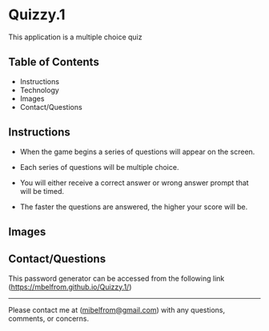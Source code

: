 # Quizzy.1

This application is a multiple choice quiz

## Table of Contents
* Instructions
* Technology
* Images
* Contact/Questions

## Instructions

* When the game begins a series of questions will appear on the screen.  

* Each series of questions will be multiple choice. 

* You will either receive a correct answer or wrong answer prompt that will be timed.

* The faster the questions are answered, the higher your score will be. 

## Images

## Contact/Questions

This password generator can be accessed from the following link (https://mbelfrom.github.io/Quizzy.1/)

---

Please contact me at (mibelfrom@gmail.com) with any questions, comments, or concerns.
